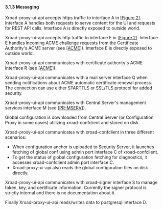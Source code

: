 #### 3.1.3 Messaging

Xroad-proxy-ui-api accepts https traffic to interface A in \[[Figure 2](#Ref_Security_Server_process_diagram)\].
Interface A handles both requests to serve content for the UI and requests for REST API calls.
Interface A is directly exposed to outside world.

Xroad-proxy-ui-api accepts http traffic to interface E in \[[Figure 2](#Ref_Security_Server_process_diagram)\].
Interface E handles incoming ACME challenge requests from the Certificate Authority's ACME server (see \[[ACME](#Ref_ACME)\]).
Interface E is directly exposed to outside world.

Xroad-proxy-ui-api communicates with certificate authority's ACME interface R (see \[[ACME](#Ref_ACME)\]).

Xroad-proxy-ui-api communicates with a mail server interface Q when sending notifications about ACME automatic certificate renewal process. The connection can use either STARTTLS or SSL/TLS protocol for added security.

Xroad-proxy-ui-api communicates with Central Server's management services interface M (see \[[PR-MSERV](#Ref_PR-MSERV)\]).

Global configuration is downloaded from Central Server (or Configuration Proxy in some cases) utilizing xroad-confclient and stored on disk.

Xroad-proxy-ui-api communicates with xroad-confclient in three different scenarios:
- When configuration anchor is uploaded to Security Server, it launches fetching of global conf using admin port interface C of xroad-confclient.
- To get the status of global configuration fetching for diagnostics, it accesses xroad-confclient admin port interface C.
- Xroad-proxy-ui-api also reads the global configuration files on disk directly.

Xroad-proxy-ui-api communicates with xroad-signer interface S to manage token, key, and certificate information.
Currently the signer protocol is strictly internal and there is no documentation about it.

Finally Xroad-proxy-ui-api reads/writes data to postgresql interface D.